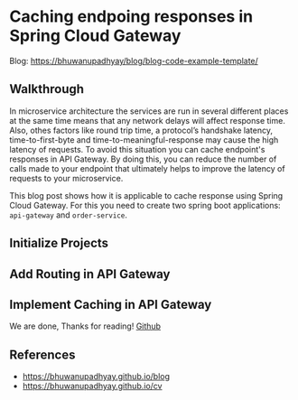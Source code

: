 # Caching endpoing responses in Spring Cloud Gateway

Blog: <https://bhuwanupadhyay/blog/blog-code-example-template/>

## Walkthrough

In microservice architecture the services are run in several different places at the same time means that any network delays will affect response time.
Also, othes factors like round trip time, a protocol’s handshake latency, time-to-first-byte and time-to-meaningful-response may cause the high latency of requests. To avoid this situation you can cache endpoint's responses in API Gateway. By doing this, you can reduce the number of calls made to your endpoint that ultimately helps to improve the latency of requests to your microservice.

<!--more-->

This blog post shows how it is applicable to cache response using Spring Cloud Gateway. For this you need to create two spring boot applications:
`api-gateway` and `order-service`.

## Initialize Projects

## Add Routing in API Gateway


## Implement Caching in API Gateway


We are done, Thanks for reading! [Github](https://github.com/BhuwanUpadhyay/blog-code-example-template)

## References
- https://bhuwanupadhyay.github.io/blog
- https://bhuwanupadhyay.github.io/cv
